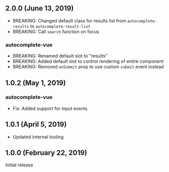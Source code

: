 ## 2.0.0 (June 13, 2019)

- BREAKING: Changed default class for results list from `autocomplete-results` to `autocomplete-result-list`
- BREAKING: Call `search` function on focus

### autocomplete-vue

- BREAKING: Renamed default slot to "results"
- BREAKING: Added default slot to control rendering of entire component
- BREAKING: Removed `onSubmit` prop to use custom `submit` event instead

## 1.0.2 (May 1, 2019)

### autocomplete-vue

- Fix: Added support for input events

## 1.0.1 (April 5, 2019)

- Updated internal tooling

## 1.0.0 (February 22, 2019)

Initial release
